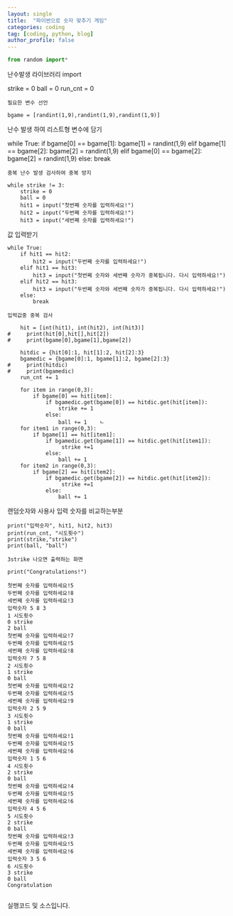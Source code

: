 ```yaml
---
layout: single
title:  "파이썬으로 숫자 맞추기 게임"
categories: coding
tag: [coding, python, blog]
author_profile: false
---
```




```python
from random import*

```
난수발생 라이브러리 import

strike = 0
ball = 0
run_cnt = 0

```
필요한 변수 선언

bgame = [randint(1,9),randint(1,9),randint(1,9)]

```
난수 발생 하여 리스트형 변수에 담기

while True:
    if bgame[0] == bgame[1]:
        bgame[1] = randint(1,9)
    elif bgame[1] == bgame[2]:
        bgame[2] = randint(1,9)
    elif bgame[0] == bgame[2]:
        bgame[2] = randint(1,9)
    else:
        break

```
중복 난수 발생 검사하여 중복 방지

while strike != 3:
    strike = 0
    ball = 0
    hit1 = input("첫번째 숫자를 입력하세요!")
    hit2 = input("두번째 숫자를 입력하세요!")
    hit3 = input("세번째 숫자를 입력하세요!")

```
값 입력받기

    while True:
        if hit1 == hit2:
            hit2 = input("두번째 숫자를 입력하세요!")
        elif hit1 == hit3:
            hit3 = input("첫번쩨 숫자와 세번째 숫자가 중복됩니다. 다시 입력하세요!")
        elif hit2 == hit3:
            hit3 = input("두번쩨 숫자와 세번째 숫자가 중복됩니다. 다시 입력하세요!")
        else:
            break

```
입력값중 중복 검사
            
    hit = [int(hit1), int(hit2), int(hit3)]
#     print(hit[0],hit[],hit[2])
#     print(bgame[0],bgame[1],bgame[2])
    
    hitdic = {hit[0]:1, hit[1]:2, hit[2]:3}
    bgamedic = {bgame[0]:1, bgame[1]:2, bgame[2]:3}
#     print(hitdic)
#     print(bgamedic)
    run_cnt += 1
    
    for item in range(0,3):
        if bgame[0] == hit[item]:
            if bgamedic.get(bgame[0]) == hitdic.get(hit[item]):
                strike += 1
            else:
                ball += 1    ㄴ
    for item1 in range(0,3):
        if bgame[1] == hit[item1]:
            if bgamedic.get(bgame[1]) == hitdic.get(hit[item1]):
                 strike +=1
            else:
                ball += 1 
    for item2 in range(0,3):
        if bgame[2] == hit[item2]:
            if bgamedic.get(bgame[2]) == hitdic.get(hit[item2]):
                 strike +=1
            else:
                ball += 1 

```
랜덤숫자와 사용사 입력 숫자를 비교하는부분       
            
    print("입력숫자", hit1, hit2, hit3)
    print(run_cnt, "시도횟수")
    print(strike,"strike")
    print(ball, "ball")

```
3strike 나오면 출력하는 화면       

print("Congratulations!")
```

    첫번째 숫자를 입력하세요!5
    두번째 숫자를 입력하세요!8
    세번째 숫자를 입력하세요!3
    입력숫자 5 8 3
    1 시도횟수
    0 strike
    2 ball
    첫번째 숫자를 입력하세요!7
    두번째 숫자를 입력하세요!5
    세번째 숫자를 입력하세요!8
    입력숫자 7 5 8
    2 시도횟수
    1 strike
    0 ball
    첫번째 숫자를 입력하세요!2
    두번째 숫자를 입력하세요!5
    세번째 숫자를 입력하세요!9
    입력숫자 2 5 9
    3 시도횟수
    1 strike
    0 ball
    첫번째 숫자를 입력하세요!1
    두번째 숫자를 입력하세요!5
    세번째 숫자를 입력하세요!6
    입력숫자 1 5 6
    4 시도횟수
    2 strike
    0 ball
    첫번째 숫자를 입력하세요!4
    두번째 숫자를 입력하세요!5
    세번째 숫자를 입력하세요!6
    입력숫자 4 5 6
    5 시도횟수
    2 strike
    0 ball
    첫번째 숫자를 입력하세요!3
    두번째 숫자를 입력하세요!5
    세번째 숫자를 입력하세요!6
    입력숫자 3 5 6
    6 시도횟수
    3 strike
    0 ball
    Congratulation
    


```python

```
실행코드 및 소스입니다. 